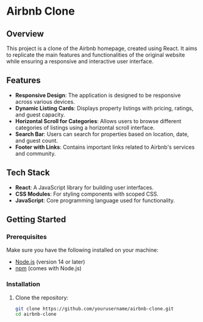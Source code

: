 # Airbnb Clone

## Overview
This project is a clone of the Airbnb homepage, created using React. It aims to replicate the main features and functionalities of the original website while ensuring a responsive and interactive user interface.

## Features
- **Responsive Design**: The application is designed to be responsive across various devices.
- **Dynamic Listing Cards**: Displays property listings with pricing, ratings, and guest capacity.
- **Horizontal Scroll for Categories**: Allows users to browse different categories of listings using a horizontal scroll interface.
- **Search Bar**: Users can search for properties based on location, date, and guest count.
- **Footer with Links**: Contains important links related to Airbnb's services and community.

## Tech Stack
- **React**: A JavaScript library for building user interfaces.
- **CSS Modules**: For styling components with scoped CSS.
- **JavaScript**: Core programming language used for functionality.

## Getting Started

### Prerequisites
Make sure you have the following installed on your machine:
- [Node.js](https://nodejs.org/) (version 14 or later)
- [npm](https://www.npmjs.com/) (comes with Node.js)

### Installation
1. Clone the repository:
   ```bash
   git clone https://github.com/yourusername/airbnb-clone.git
   cd airbnb-clone
